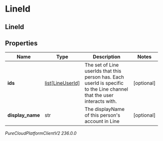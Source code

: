 # LineId

## LineId

## Properties

|Name | Type | Description | Notes|
|------------ | ------------- | ------------- | -------------|
| **ids** | [list[LineUserId]](LineUserId) | The set of Line userIds that this person has. Each userId is specific to the Line channel that the user interacts with. | [optional] |
| **display_name** | str | The displayName of this person&#39;s account in Line | [optional] |



_PureCloudPlatformClientV2 236.0.0_
